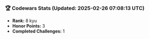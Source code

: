 ### 🏆 Codewars Stats (Updated: 2025-02-26 07:08:13 UTC)

- **Rank:** 8 kyu
- **Honor Points:** 3
- **Completed Challenges:** 1
